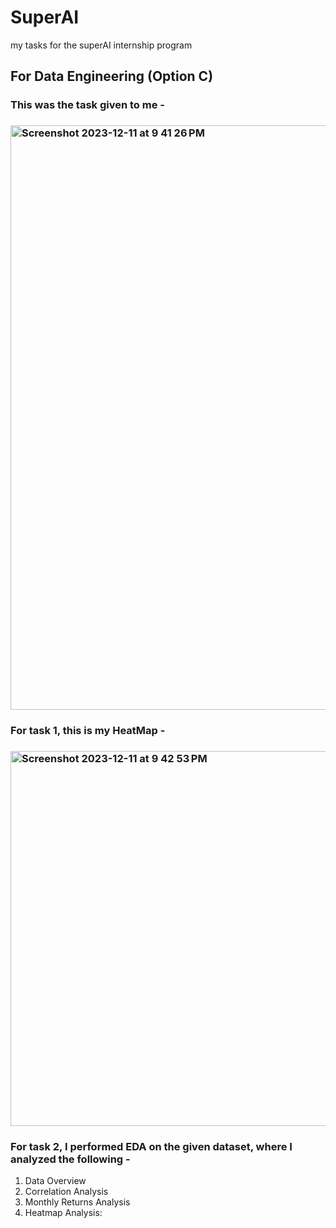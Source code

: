 # SuperAI
my tasks for the superAI internship program
## For Data Engineering (Option C) 
### This was the task given to me - 
### <img width="935" alt="Screenshot 2023-12-11 at 9 41 26 PM" src="https://github.com/Bhurva6/SuperAI/assets/75015574/ffb223c9-f940-4b66-91be-a9cf5ea4b867">

### For task 1, this is my HeatMap - 
### <img width="600" alt="Screenshot 2023-12-11 at 9 42 53 PM" src="https://github.com/Bhurva6/SuperAI/assets/75015574/bd618f98-231a-45e8-9bdb-e086172cd1b7">

### For task 2, I performed EDA on the given dataset, where I analyzed the following -
1. Data Overview
2. Correlation Analysis
3. Monthly Returns Analysis
4. Heatmap Analysis:
